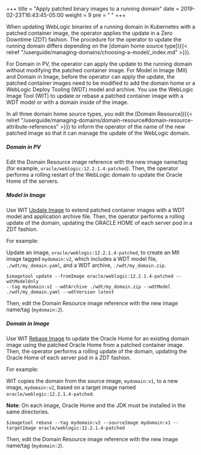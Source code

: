 +++
title = "Apply patched binary images to a running domain"
date = 2019-02-23T16:43:45-05:00
weight = 9
pre = "<b> </b>"
+++


When updating WebLogic binaries of a running domain in Kubernetes with a patched container image,
the operator applies the update in a Zero Downtime (ZDT) fashion. The procedure for the operator
to update the running domain differs depending on the [domain home source type]({{< relref "/userguide/managing-domains/choosing-a-model/_index.md" >}}).

For Domain in PV, the operator can apply the update to the running domain without modifying the patched container image. For Model in Image (MII) and Domain in Image,
before the operator can apply the update, the patched container images need to be modified to add the domain home or a
WebLogic Deploy Tooling (WDT) model and archive. You use the WebLogic Image Tool (WIT) to update or rebase a patched
container image with a WDT model or with a domain inside of the image.

In all three domain home source types, you edit the [Domain Resource]({{< relref "/userguide/managing-domains/domain-resource#domain-resource-attribute-references" >}})
to inform the operator of the name of the new patched image so that it can manage the update of the WebLogic domain.

##### Domain in PV

Edit the Domain Resource image reference with the new image name/tag (for example, `oracle/weblogic:12.2.1.4-patched`).
Then, the operator performs a rolling restart of the WebLogic domain to update the Oracle Home of the servers.

##### Model in Image
Use WIT [Update Image](https://github.com/oracle/weblogic-image-tool/blob/master/site/update-image.md) to extend patched container images with a WDT model and application archive file.
Then, the operator performs a rolling update of the domain, updating the ORACLE HOME of each server pod in a ZDT fashion.

For example:

Update an image, `oracle/weblogic:12.2.1.4-patched`, to create an MII image tagged `mydomain:v2`,
which includes a WDT model file, `./wdt/my_domain.yaml`, and a WDT archive, `./wdt/my_domain.zip`.

```shell
$imagetool update --fromImage oracle/weblogic:12.2.1.4-patched --wdtModelOnly
--tag mydomain:v2 --wdtArchive ./wdt/my_domain.zip --wdtModel ./wdt/my_domain.yaml --wdtVersion latest
```

Then, edit the Domain Resource image reference with the new image name/tag (`mydomain:2`).

##### Domain in Image
Use WIT [Rebase Image](https://github.com/oracle/weblogic-image-tool/blob/master/site/rebase-image.md) to update the Oracle Home
for an existing domain image using the patched Oracle Home from a patched container image. Then, the operator performs a rolling update
of the domain, updating the Oracle Home of each server pod in a ZDT fashion.

For example:

WIT copies the domain from the source image, `mydomain:v1`, to a new image, `mydomain:v2`, based on a target
image named `oracle/weblogic:12.2.1.4-patched`.

**Note**: On each image, Oracle Home and the JDK must be installed in the same directories.

```shell
$imagetool rebase --tag mydomain:v2 --sourceImage mydomain:v1 --targetImage oracle/weblogic:12.2.1.4-patched
```

Then, edit the Domain Resource image reference with the new image name/tag (`mydomain:2`).
